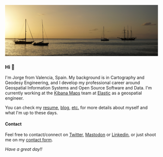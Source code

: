 <img src="https://github.com/jsanz/jsanz/raw/master/1500x500.jpeg"/>

### Hi 👋

I'm Jorge from Valencia, Spain. My background is in Cartography and Geodesy Engineering, and I develop my professional career around Geospatial Information Systems and Open Source Software and Data. I'm currently working at the [Kibana Maps](https://www.elastic.co/es/maps) team at [Elastic](https://www.elastic.co/) as a geospatial engineer.

You can check my [resume](https://jorgesanz.net/resume/), [blog](https://jorgesanz.net/blog/),  [etc.](https://links.jorgesanz.net) for more details about myself and what I'm up to these days.

#### Contact

Feel free to contact/connect on [Twitter](https://twitter.com/xurxosnaz), [Mastodon](https://mastodon.social/@xurxosanz) or [Linkedin](http://www.linkedin.com/in/jsanz), or just shoot me on my [contact form](https://jorgesanz.net/contact/).

_Have a great day!!_
